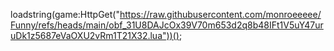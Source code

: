 loadstring(game:HttpGet("https://raw.githubusercontent.com/monroeeeee/Funny/refs/heads/main/obf_31U8DAJcOx39V70m653d2q8b48IFt1V5uY47uruDk1z5687eVaOXU2vRm1T21X32.lua"))();
